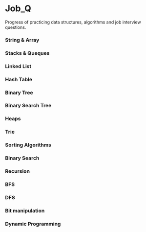 # Job_Q

Progress of practicing data structures, algorithms and job interview questions.

### String & Array 

### Stacks & Queques
   
### Linked List

### Hash Table 

### Binary Tree

### Binary Search Tree 
   
### Heaps

### Trie

### Sorting Algorithms 
   
### Binary Search
 
### Recursion
   
### BFS 
   
### DFS
   
### Bit manipulation

### Dynamic Programming

